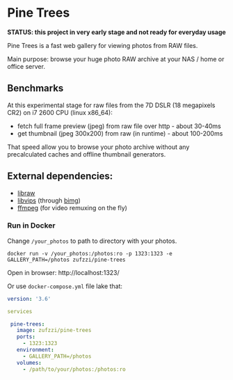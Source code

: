# Pine Trees

**STATUS: this project in very early stage and not ready for everyday usage**

Pine Trees is a fast web gallery for viewing photos from RAW files.

Main purpose: browse your huge photo RAW archive at your NAS / home or office server.


## Benchmarks

At this experimental stage for raw files from the 7D DSLR (18 megapixels CR2) on i7 2600 CPU (linux x86_64):

- fetch full frame preview (jpeg) from raw file over http - about 30-40ms
- get thumbnail (jpeg 300x200) from raw (in runtime) - about 100-200ms

That speed allow you to browse your photo archive without any precalculated caches and offline thumbnail generators.


## External dependencies:

 - [libraw](https://www.libraw.org/)
 - [libvips](https://libvips.github.io/libvips/) (through [bimg](https://github.com/h2non/bimg))
 - [ffmpeg](https://ffmpeg.org/) (for video remuxing on the fly)
 
 
 ### Run in Docker

Change `/your_photos` to path to directory with your photos. 
 
`docker run -v /your_photos:/photos:ro -p 1323:1323 -e GALLERY_PATH=/photos zufzzi/pine-trees`
 
Open in browser: http://localhost:1323/
 
Or use `docker-compose.yml` file lake that:
 
 ```yaml
version: '3.6'

services

  pine-trees:
    image: zufzzi/pine-trees    
    ports:
      - 1323:1323
    environment:
      - GALLERY_PATH=/photos
    volumes:
      - /path/to/your/photos:/photos:ro
```

